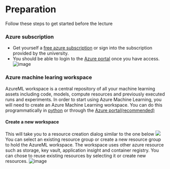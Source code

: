 # Preparation
Follow these steps to get started before the lecture

### Azure subscription
* Get yourself a [free azure subscription](https://azure.microsoft.com/en-us/free/students/) or sign into the subscription provided by the university.
* You should be able to login to the [Azure portal](https://portal.azure.com/#home) once you have access.
![image](https://user-images.githubusercontent.com/1269880/110250216-29c3c200-7f48-11eb-9318-b5ed9a7af717.png)

### Azure machine learing workspace
AzureML workspace is a central repository of all your machine learning assets including code, models, compute resources and previously executed runs and experiments. In order to start using Azure Machine Learning, you will need to create an Azure Machine Learning workspace. You can do this programmatically in [python](https://docs.microsoft.com/en-us/azure/machine-learning/how-to-manage-workspace?tabs=python) or through the [Azure portal(recommended)](https://docs.microsoft.com/en-us/azure/machine-learning/how-to-manage-workspace?tabs=azure-portal)

#### Create a new workspace
This will take you to a resource creation dialog similar to the one below
<img src=https://docs.microsoft.com/en-us/azure/machine-learning/media/how-to-manage-workspace/create-workspace.gif>
You can select an existing resource group or create a new resource group to hold the AzureML workspace. The workspace uses other azure resource such as storage, key vault, application insight and container registry. You can chose to reuse existing resources by selecting it or create new resources. 
![image](https://user-images.githubusercontent.com/1269880/110253140-c1301180-7f56-11eb-96a1-aab3c242b8be.png)
